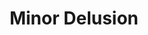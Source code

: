 ---
title: "Minor Delusion"
index:
  - minor-delusion
permalink: /spells/minor-delusion/
tags:
  - Spell
  - Deception
available_for:
  - Warlock
level: "Cantrip"
school: "Enchantment"
range: "30 ft"
comp:
  - V
duration: "1 Minute"
concentration: true
attack: "WIS Save"
description: |
  You attempt to delude another creature. Once creature you can see must make a Wisdom saving throw. If you are fighting the creature, it has advantage on the saving throw. On a failed save, the target will entertain the possibility of one notion you suggest. If it takes damage or is targeted by another spell, this spell ends and the target dismisses what you say.

  For the duration, you can describe a simple notion that is personally related to the target. It has to be realistically plausible. You must speak to the target and it must be able to understand your language for the notion to take root. Its mind fills in any gaps in the details of your description. If the spell ends before you have finished describing this notion, the target is not deluded. Otherwise, the delusion takes hold when the spell ends.

  The delusion has to be personally related to the target--someone is attempting to poison it, its friend is secretly planning to sabotage it, its partner is being unfaithful, etc. The delusion doesn't necessarily affect how the target behaves, but it's fiercely convinced of that it's true. 

  When presented with contrary evidence, the target repeats its saving throw. On success, the delusion ends. A remove curse or greater restoration spell cast on the target also ends the delusion. Although, the target may not necessarily remember the source of it.

excerpt: "You suggest a plausible notion to a creature that can hear and understand you within range."
# header:
#   overlay_image: /assets/images/minor-phantasm/header.png
#   teaser: /assets/images/minor-phantasm/header.jpg
---